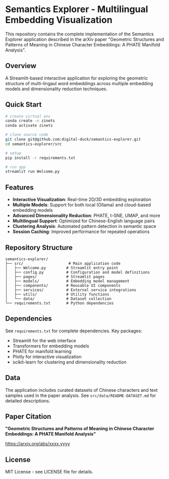 # Semantics Explorer - Multilingual Embedding Visualization

This repository contains the complete implementation of the Semantics Explorer application described in the arXiv paper "Geometric Structures and Patterns of Meaning in Chinese Character Embeddings: A PHATE Manifold Analysis".

## Overview

A Streamlit-based interactive application for exploring the geometric structure of multi-lingaul word embeddings across multiple embedding models and dimensionality reduction techniques.

## Quick Start

```bash
# create virtual env
conda create -n zinets
conda activate zinets

# clone source code
git clone git@github.com:digital-duck/semantics-explorer.git
cd semantics-explorer/src 

# setup
pip install -r requirements.txt

# run app
streamlit run Welcome.py
```

## Features

- **Interactive Visualization**: Real-time 2D/3D embedding exploration
- **Multiple Models**: Support for both local (Ollama) and cloud-based embedding models
- **Advanced Dimensionality Reduction**: PHATE, t-SNE, UMAP, and more
- **Multilingual Support**: Optimized for Chinese-English language pairs
- **Clustering Analysis**: Automated pattern detection in semantic space
- **Session Caching**: Improved performance for repeated operations

## Repository Structure

```
semantics-explorer/
├── src/                    # Main application code
│   ├── Welcome.py         # Streamlit entry point
│   ├── config.py          # Configuration and model definitions
│   ├── pages/             # Streamlit pages
│   ├── models/            # Embedding model management
│   ├── components/        # Reusable UI components
│   ├── services/          # External service integrations
│   ├── utils/             # Utility functions
│   └── data/              # Dataset collection
└── requirements.txt       # Python dependencies
```


## Dependencies

See `requirements.txt` for complete dependencies. Key packages:
- Streamlit for the web interface
- Transformers for embedding models
- PHATE for manifold learning
- Plotly for interactive visualization
- scikit-learn for clustering and dimensionality reduction

## Data

The application includes curated datasets of Chinese characters and text samples used in the paper analysis. See `src/data/README-DATASET.md` for detailed descriptions.

## Paper Citation

**"Geometric Structures and Patterns of Meaning in Chinese Character Embeddings: A PHATE Manifold Analysis"**

https://arxiv.org/abs/xxxx.yyyy


## License

MIT License - see LICENSE file for details.
